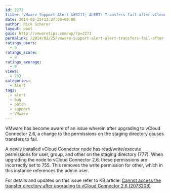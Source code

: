```yaml
---
id: 2273
title: 'VMware Support Alert &#8211; ALERT: Transfers fail after vCloud Connector 2.6 upgrade'
date: 2014-02-25T12:27:08+00:00
author: Rick Scherer
layout: post
guid: http://vmwaretips.com/wp/?p=2273
permalink: /2014/02/25/vmware-support-alert-alert-transfers-fail-after-vcloud-connector-2-6-upgrade/
ratings_users:
  - 0
ratings_score:
  - 0
ratings_average:
  - 0
views:
  - 763
categories:
  - Alert
tags:
  - alert
  - Bug
  - patch
  - support
  - VMware
---
```

VMware has become aware of an issue wherein after upgrading to vCloud Connector 2.6, a change to the permissions on the staging directory causes transfers to fail.

A newly installed vCloud Connector node has read/write/execute permissions for user, group, and other on the staging directory (777). When upgrading the node to vCloud Connector 2.6, these permissions are incorrectly set to 755. This removes the write permission for other, which in this instance references the admin user.

For details and updates on this issue refer to KB article: <a href="http://bit.ly/1etIvMj" target="_blank">Cannot access the transfer directory after upgrading to vCloud Connector 2.6 (2073208)</a>